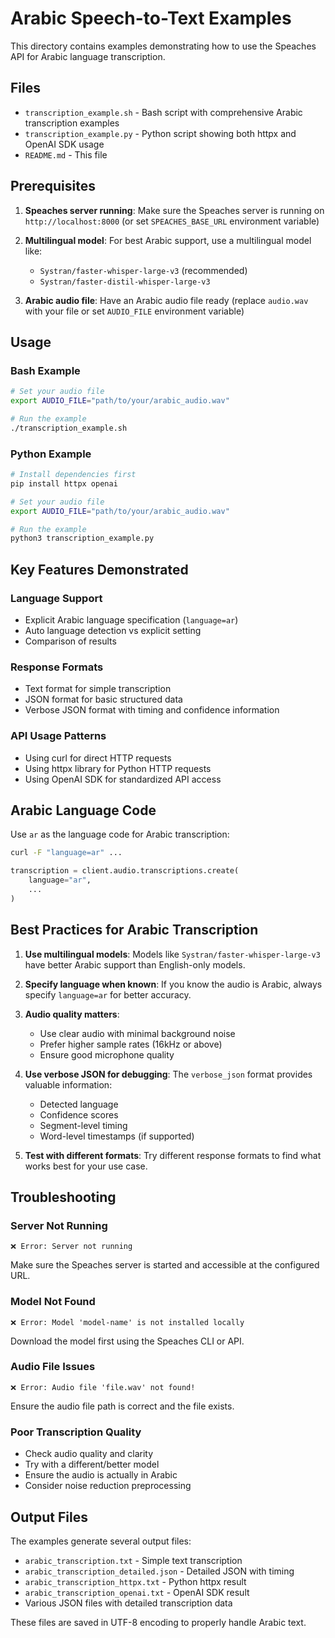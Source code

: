 # Arabic Speech-to-Text Examples

This directory contains examples demonstrating how to use the Speaches API for Arabic language transcription.

## Files

- `transcription_example.sh` - Bash script with comprehensive Arabic transcription examples
- `transcription_example.py` - Python script showing both httpx and OpenAI SDK usage
- `README.md` - This file

## Prerequisites

1. **Speaches server running**: Make sure the Speaches server is running on `http://localhost:8000` (or set `SPEACHES_BASE_URL` environment variable)

2. **Multilingual model**: For best Arabic support, use a multilingual model like:
   - `Systran/faster-whisper-large-v3` (recommended)
   - `Systran/faster-distil-whisper-large-v3`

3. **Arabic audio file**: Have an Arabic audio file ready (replace `audio.wav` with your file or set `AUDIO_FILE` environment variable)

## Usage

### Bash Example

```bash
# Set your audio file
export AUDIO_FILE="path/to/your/arabic_audio.wav"

# Run the example
./transcription_example.sh
```

### Python Example

```bash
# Install dependencies first
pip install httpx openai

# Set your audio file  
export AUDIO_FILE="path/to/your/arabic_audio.wav"

# Run the example
python3 transcription_example.py
```

## Key Features Demonstrated

### Language Support
- Explicit Arabic language specification (`language=ar`)
- Auto language detection vs explicit setting
- Comparison of results

### Response Formats
- Text format for simple transcription
- JSON format for basic structured data
- Verbose JSON format with timing and confidence information

### API Usage Patterns
- Using curl for direct HTTP requests
- Using httpx library for Python HTTP requests
- Using OpenAI SDK for standardized API access

## Arabic Language Code

Use `ar` as the language code for Arabic transcription:

```bash
curl -F "language=ar" ...
```

```python
transcription = client.audio.transcriptions.create(
    language="ar",
    ...
)
```

## Best Practices for Arabic Transcription

1. **Use multilingual models**: Models like `Systran/faster-whisper-large-v3` have better Arabic support than English-only models.

2. **Specify language when known**: If you know the audio is Arabic, always specify `language=ar` for better accuracy.

3. **Audio quality matters**: 
   - Use clear audio with minimal background noise
   - Prefer higher sample rates (16kHz or above)
   - Ensure good microphone quality

4. **Use verbose JSON for debugging**: The `verbose_json` format provides valuable information:
   - Detected language
   - Confidence scores
   - Segment-level timing
   - Word-level timestamps (if supported)

5. **Test with different formats**: Try different response formats to find what works best for your use case.

## Troubleshooting

### Server Not Running
```
❌ Error: Server not running
```
Make sure the Speaches server is started and accessible at the configured URL.

### Model Not Found
```
❌ Error: Model 'model-name' is not installed locally
```
Download the model first using the Speaches CLI or API.

### Audio File Issues
```
❌ Error: Audio file 'file.wav' not found!
```
Ensure the audio file path is correct and the file exists.

### Poor Transcription Quality
- Check audio quality and clarity
- Try with a different/better model
- Ensure the audio is actually in Arabic
- Consider noise reduction preprocessing

## Output Files

The examples generate several output files:

- `arabic_transcription.txt` - Simple text transcription
- `arabic_transcription_detailed.json` - Detailed JSON with timing
- `arabic_transcription_httpx.txt` - Python httpx result
- `arabic_transcription_openai.txt` - OpenAI SDK result
- Various JSON files with detailed transcription data

These files are saved in UTF-8 encoding to properly handle Arabic text.